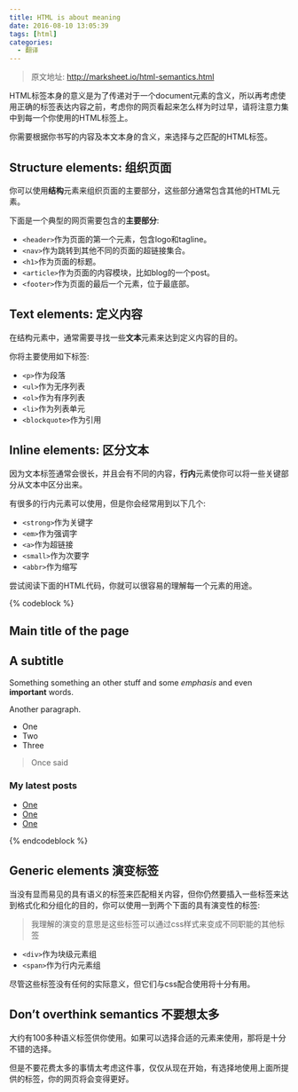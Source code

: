 ```yaml
---
title: HTML is about meaning
date: 2016-08-10 13:05:39
tags: [html]
categories: 
  - 翻译
---
```


> 原文地址: http://marksheet.io/html-semantics.html

HTML标签本身的意义是为了传递对于一个document元素的含义，所以再考虑使用正确的标签表达内容之前，考虑你的网页看起来怎么样为时过早，请将注意力集中到每一个你使用的HTML标签上。

你需要根据你书写的内容及本文本身的含义，来选择与之匹配的HTML标签。

<!--more-->

## Structure elements: 组织页面

你可以使用**结构**元素来组织页面的主要部分，这些部分通常包含其他的HTML元素。

下面是一个典型的网页需要包含的**主要部分**:

* ``<header>``作为页面的第一个元素，包含logo和tagline。
* ``<nav>``作为跳转到其他不同的页面的超链接集合。
* ``<h1>``作为页面的标题。
* ``<article>``作为页面的内容模块，比如blog的一个post。
* ``<footer>``作为页面的最后一个元素，位于最底部。

## Text elements: 定义内容

在结构元素中，通常需要寻找一些**文本**元素来达到定义内容的目的。

你将主要使用如下标签:

* ``<p>``作为段落
* ``<ul>``作为无序列表
* ``<ol>``作为有序列表
* ``<li>``作为列表单元
* ``<blockquote>``作为引用

## Inline elements: 区分文本

因为文本标签通常会很长，并且会有不同的内容，**行内**元素使你可以将一些关键部分从文本中区分出来。

有很多的行内元素可以使用，但是你会经常用到以下几个:

* ``<strong>``作为关键字
* ``<em>``作为强调字
* ``<a>``作为超链接
* ``<small>``作为次要字
* ``<abbr>``作为缩写

尝试阅读下面的HTML代码，你就可以很容易的理解每一个元素的用途。

{% codeblock %}
<article>
  <h1>Main title of the page</h1>
  <h2>A subtitle</h2>
  <p>
    Something something an other stuff and some <em>emphasis</em> and even <strong>important</strong> words.
  </p>
  <p>
    Another paragraph.
  </p>
  <ul>
    <li>One</li>
    <li>Two</li>
    <li>Three</li>
  </ul>
  <blockquote>
    Once said
  </blockquote>
</article>
<aside>
  <h3>My latest posts</h3>
  <ul>
    <li><a href="#">One</a></li>
    <li><a href="#">One</a></li>
    <li><a href="#">One</a></li>
  </ul>
</aside>
{% endcodeblock %}

## Generic elements 演变标签

当没有显而易见的具有语义的标签来匹配相关内容，但你仍然要插入一些标签来达到格式化和分组化的目的，你可以使用一到两个下面的具有演变性的标签:

> 我理解的演变的意思是这些标签可以通过css样式来变成不同职能的其他标签

* ``<div>``作为块级元素组
* ``<span>``作为行内元素组

尽管这些标签没有任何的实际意义，但它们与css配合使用将十分有用。

## Don’t overthink semantics 不要想太多

大约有100多种语义标签供你使用。如果可以选择合适的元素来使用，那将是十分不错的选择。

但是不要花费太多的事情太考虑这件事，仅仅从现在开始，有选择地使用上面所提供的标签，你的网页将会变得更好。


